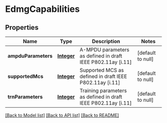 # EdmgCapabilities
## Properties

Name | Type | Description | Notes
------------ | ------------- | ------------- | -------------
**ampduParameters** | [**Integer**](integer.md) | A-MPDU parameters as defined in draft IEEE P802.11ay [i.11] | [default to null]
**supportedMcs** | [**Integer**](integer.md) | Supported MCS as defined in draft IEEE P802.11ay [i.11] | [default to null]
**trnParameters** | [**Integer**](integer.md) | Training parameters as defined in draft IEEE P802.11ay [i.11] | [default to null]

[[Back to Model list]](../README.md#documentation-for-models) [[Back to API list]](../README.md#documentation-for-api-endpoints) [[Back to README]](../README.md)

